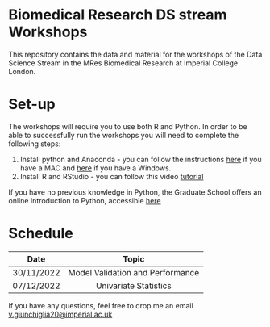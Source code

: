 # Biomedical Research DS stream Workshops

This repository contains the data and material for the workshops of the Data Science Stream in the MRes Biomedical Research at Imperial College London.

# Set-up
The workshops will require you to use both R and Python. In order to be able to successfully run the workshops you will need to complete the following steps:
1. Install python and Anaconda - you can follow the instructions [here](https://github.com/valegiunchiglia/Biomedical_Research_DS_stream/blob/main/Set-up/MAC-Setup-Python.md) if you have a MAC and [here](https://github.com/valegiunchiglia/Biomedical_Research_DS_stream/blob/main/Set-up/Windows-Setup-Python.md) if you have a Windows.
2. Install R and RStudio - you can follow this video [tutorial](https://www.youtube.com/watch?v=t3p6w6O283I)

If you have no previous knowledge in Python, the Graduate School offers an online Introduction to Python, accessible [here](https://www.imperial.ac.uk/students/academic-support/graduate-school/students/masters/professional-development/introduction-to-python-online-course/)
# Schedule
| Date | Topic |
| :---: | :---: |
| 30/11/2022 | Model Validation and Performance |
| 07/12/2022 | Univariate Statistics |

If you have any questions, feel free to drop me an email v.giunchiglia20@imperial.ac.uk
